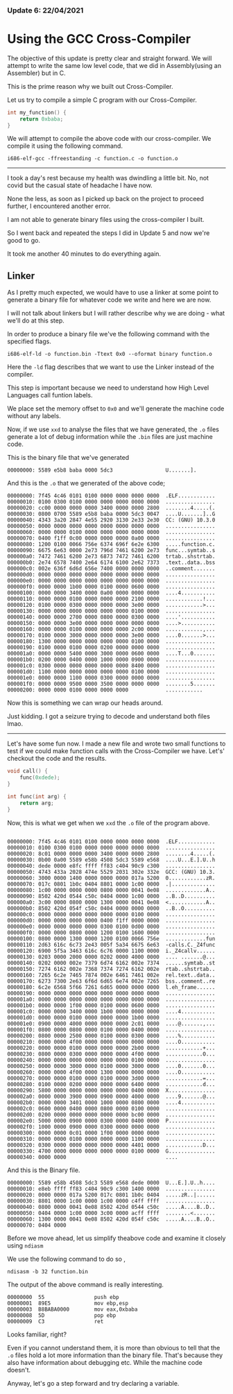 
### Update 6: 22/04/2021

# Using the GCC Cross-Compiler 

The objective of this update is pretty clear and straight forward. We will attempt to write the same low level code, that we did in Assembly(using an Assembler) but in C.

This is the prime reason why we built out Cross-Compiler.

Let us try to compile a simple C program with our Cross-Compiler.

```c
int my_function() {
    return 0xbaba;
}
```

We will attempt to compile the above code with our cross-compiler. We compile it using the following command.

```
i686-elf-gcc -ffreestanding -c function.c -o function.o
```

---

I took a day's rest because my health was dwindling a little bit. No, not covid but the casual state of headache I have now.

None the less, as soon as I picked up back on the project to proceed further, I encountered another error. 

I am not able to generate binary files using the cross-compiler I built.

So I went back and repeated the steps I did in Update 5 and now we're good to go.

It took me another 40 minutes to do  everything again. 

## Linker

As I pretty much expected, we would have to use a linker at some point to generate a binary file for whatever code we write and here we are now.

I will not talk about linkers but I will rather describe why we are doing - what we'll do at this step.

In order to produce a binary file we've the following command with the specified flags.

```
i686-elf-ld -o function.bin -Ttext 0x0 --oformat binary function.o
```

Here the ```-ld``` flag describes that we want to use the Linker instead of the compiler.

This step is important because we need to understand how High Level Languages call funtion labels.

We place set the memory offset to ```0x0``` and we'll generate the machine code without any labels. 

Now, if we use ```xxd``` to analyse the files that we have generated, the ```.o``` files generate a lot of debug information while the ```.bin``` files are just machine code.

This is the binary file that we've generated 

```
00000000: 5589 e5b8 baba 0000 5dc3                 U.......].
```

And this is the ```.o``` that we generated of the above code;

```
00000000: 7f45 4c46 0101 0100 0000 0000 0000 0000  .ELF............
00000010: 0100 0300 0100 0000 0000 0000 0000 0000  ................
00000020: cc00 0000 0000 0000 3400 0000 0000 2800  ........4.....(.
00000030: 0800 0700 5589 e5b8 baba 0000 5dc3 0047  ....U.......]..G
00000040: 4343 3a20 2847 4e55 2920 3130 2e33 2e30  CC: (GNU) 10.3.0
00000050: 0000 0000 0000 0000 0000 0000 0000 0000  ................
00000060: 0000 0000 0100 0000 0000 0000 0000 0000  ................
00000070: 0400 f1ff 0c00 0000 0000 0000 0a00 0000  ................
00000080: 1200 0100 0066 756e 6374 696f 6e2e 6300  .....function.c.
00000090: 6675 6e63 0000 2e73 796d 7461 6200 2e73  func...symtab..s
000000a0: 7472 7461 6200 2e73 6873 7472 7461 6200  trtab..shstrtab.
000000b0: 2e74 6578 7400 2e64 6174 6100 2e62 7373  .text..data..bss
000000c0: 002e 636f 6d6d 656e 7400 0000 0000 0000  ..comment.......
000000d0: 0000 0000 0000 0000 0000 0000 0000 0000  ................
000000e0: 0000 0000 0000 0000 0000 0000 0000 0000  ................
000000f0: 0000 0000 1b00 0000 0100 0000 0600 0000  ................
00000100: 0000 0000 3400 0000 0a00 0000 0000 0000  ....4...........
00000110: 0000 0000 0100 0000 0000 0000 2100 0000  ............!...
00000120: 0100 0000 0300 0000 0000 0000 3e00 0000  ............>...
00000130: 0000 0000 0000 0000 0000 0000 0100 0000  ................
00000140: 0000 0000 2700 0000 0800 0000 0300 0000  ....'...........
00000150: 0000 0000 3e00 0000 0000 0000 0000 0000  ....>...........
00000160: 0000 0000 0100 0000 0000 0000 2c00 0000  ............,...
00000170: 0100 0000 3000 0000 0000 0000 3e00 0000  ....0.......>...
00000180: 1300 0000 0000 0000 0000 0000 0100 0000  ................
00000190: 0100 0000 0100 0000 0200 0000 0000 0000  ................
000001a0: 0000 0000 5400 0000 3000 0000 0600 0000  ....T...0.......
000001b0: 0200 0000 0400 0000 1000 0000 0900 0000  ................
000001c0: 0300 0000 0000 0000 0000 0000 8400 0000  ................
000001d0: 1100 0000 0000 0000 0000 0000 0100 0000  ................
000001e0: 0000 0000 1100 0000 0300 0000 0000 0000  ................
000001f0: 0000 0000 9500 0000 3500 0000 0000 0000  ........5.......
00000200: 0000 0000 0100 0000 0000 0000            ............
```

Now this is something we can wrap our heads around. 

Just kidding. I got a seizure trying to decode and understand both files lmao.


---  
Let's have some fun now.
I made a new file and wrote two small functions to test if we could make function calls with the Cross-Compiler we have. Let's' checkout the code and the results. 


```C
void call() {
    func(0xdede);
}

int func(int arg) {
    return arg;
}
```

Now, this is what we get when we ```xxd``` the ```.o``` file of the program above.

```

00000000: 7f45 4c46 0101 0100 0000 0000 0000 0000  .ELF............
00000010: 0100 0300 0100 0000 0000 0000 0000 0000  ................
00000020: 8c01 0000 0000 0000 3400 0000 0000 2800  ........4.....(.
00000030: 0b00 0a00 5589 e58b 4508 5dc3 5589 e568  ....U...E.].U..h
00000040: dede 0000 e8fc ffff ff83 c404 90c9 c300  ................
00000050: 4743 433a 2028 474e 5529 2031 302e 332e  GCC: (GNU) 10.3.
00000060: 3000 0000 1400 0000 0000 0000 017a 5200  0............zR.
00000070: 017c 0801 1b0c 0404 8801 0000 1c00 0000  .|..............
00000080: 1c00 0000 0000 0000 0800 0000 0041 0e08  .............A..
00000090: 8502 420d 0544 c50c 0404 0000 1c00 0000  ..B..D..........
000000a0: 3c00 0000 0800 0000 1300 0000 0041 0e08  <............A..
000000b0: 8502 420d 054f c50c 0404 0000 0000 0000  ..B..O..........
000000c0: 0000 0000 0000 0000 0000 0000 0100 0000  ................
000000d0: 0000 0000 0000 0000 0400 f1ff 0000 0000  ................
000000e0: 0000 0000 0000 0000 0300 0100 0d00 0000  ................
000000f0: 0000 0000 0800 0000 1200 0100 1600 0000  ................
00000100: 0800 0000 1300 0000 1200 0100 0066 756e  .............fun
00000110: 2d63 616c 6c73 2e43 005f 5a34 6675 6e63  -calls.C._Z4func
00000120: 6900 5f5a 3463 616c 6c76 0000 1100 0000  i._Z4callv......
00000130: 0203 0000 2000 0000 0202 0000 4000 0000  .... .......@...
00000140: 0202 0000 002e 7379 6d74 6162 002e 7374  ......symtab..st
00000150: 7274 6162 002e 7368 7374 7274 6162 002e  rtab..shstrtab..
00000160: 7265 6c2e 7465 7874 002e 6461 7461 002e  rel.text..data..
00000170: 6273 7300 2e63 6f6d 6d65 6e74 002e 7265  bss..comment..re
00000180: 6c2e 6568 5f66 7261 6d65 0000 0000 0000  l.eh_frame......
00000190: 0000 0000 0000 0000 0000 0000 0000 0000  ................
000001a0: 0000 0000 0000 0000 0000 0000 0000 0000  ................
000001b0: 0000 0000 1f00 0000 0100 0000 0600 0000  ................
000001c0: 0000 0000 3400 0000 1b00 0000 0000 0000  ....4...........
000001d0: 0000 0000 0100 0000 0000 0000 1b00 0000  ................
000001e0: 0900 0000 4000 0000 0000 0000 2c01 0000  ....@.......,...
000001f0: 0800 0000 0800 0000 0100 0000 0400 0000  ................
00000200: 0800 0000 2500 0000 0100 0000 0300 0000  ....%...........
00000210: 0000 0000 4f00 0000 0000 0000 0000 0000  ....O...........
00000220: 0000 0000 0100 0000 0000 0000 2b00 0000  ............+...
00000230: 0800 0000 0300 0000 0000 0000 4f00 0000  ............O...
00000240: 0000 0000 0000 0000 0000 0000 0100 0000  ................
00000250: 0000 0000 3000 0000 0100 0000 3000 0000  ....0.......0...
00000260: 0000 0000 4f00 0000 1300 0000 0000 0000  ....O...........
00000270: 0000 0000 0100 0000 0100 0000 3d00 0000  ............=...
00000280: 0100 0000 0200 0000 0000 0000 6400 0000  ............d...
00000290: 5800 0000 0000 0000 0000 0000 0400 0000  X...............
000002a0: 0000 0000 3900 0000 0900 0000 4000 0000  ....9.......@...
000002b0: 0000 0000 3401 0000 1000 0000 0800 0000  ....4...........
000002c0: 0600 0000 0400 0000 0800 0000 0100 0000  ................
000002d0: 0200 0000 0000 0000 0000 0000 bc00 0000  ................
000002e0: 5000 0000 0900 0000 0300 0000 0400 0000  P...............
000002f0: 1000 0000 0900 0000 0300 0000 0000 0000  ................
00000300: 0000 0000 0c01 0000 1f00 0000 0000 0000  ................
00000310: 0000 0000 0100 0000 0000 0000 1100 0000  ................
00000320: 0300 0000 0000 0000 0000 0000 4401 0000  ............D...
00000330: 4700 0000 0000 0000 0000 0000 0100 0000  G...............
00000340: 0000 0000                                ....

```

And this is the Binary file. 

```
00000000: 5589 e58b 4508 5dc3 5589 e568 dede 0000  U...E.].U..h....
00000010: e8eb ffff ff83 c404 90c9 c300 1400 0000  ................
00000020: 0000 0000 017a 5200 017c 0801 1b0c 0404  .....zR..|......
00000030: 8801 0000 1c00 0000 1c00 0000 c4ff ffff  ................
00000040: 0800 0000 0041 0e08 8502 420d 0544 c50c  .....A....B..D..
00000050: 0404 0000 1c00 0000 3c00 0000 acff ffff  ........<.......
00000060: 1300 0000 0041 0e08 8502 420d 054f c50c  .....A....B..O..
00000070: 0404 0000
```

Before we move ahead, let us simplify theabove code and examine it closely using ```ndiasm```

We use the following command to do so ,

```
ndisasm -b 32 function.bin
```
The output of the above command is really interesting.

```
00000000  55                push ebp
00000001  89E5              mov ebp,esp
00000003  B8BABA0000        mov eax,0xbaba
00000008  5D                pop ebp
00000009  C3                ret
```

Looks familiar, right?


Even if you cannot understand them, it is more than obvious to tell that the ```.o```
files hold a lot more information than the binary file. That's because they also have information about debugging etc. While the machine code doesn't.

Anyway, let's go a step forward and try declaring a variable.




